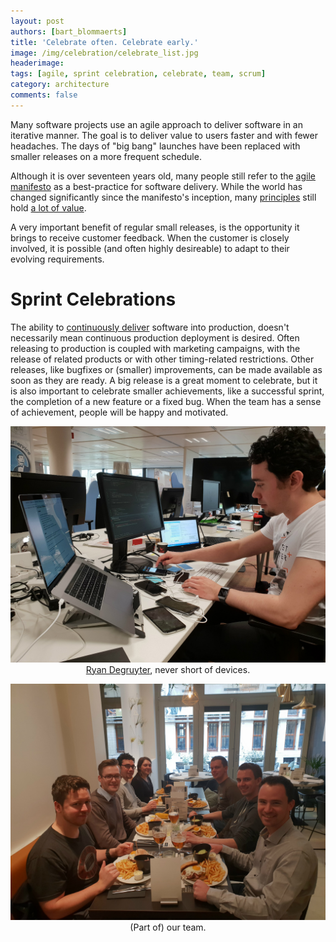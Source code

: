 ```yaml
---
layout: post
authors: [bart_blommaerts]
title: 'Celebrate often. Celebrate early.'
image: /img/celebration/celebrate_list.jpg
headerimage: 
tags: [agile, sprint celebration, celebrate, team, scrum]
category: architecture
comments: false
---
```


Many software projects use an agile approach to deliver software in an iterative manner. 
The goal is to deliver value to users faster and with fewer headaches.
The days of "big bang" launches have been replaced with smaller releases on a more frequent schedule.

Although it is over seventeen years old, many people still refer to the [agile manifesto](http://agilemanifesto.org/) as a best-practice for software delivery.
While the world has changed significantly since the manifesto's inception, many [principles](http://agilemanifesto.org/principles.html) still hold [a lot of value](https://jaxenter.com/the-agile-manifesto-what-it-means-to-us-today-117391.html).

A very important benefit of regular small releases, is the opportunity it brings to receive customer feedback.
When the customer is closely involved, it is possible (and often highly desireable) to adapt to their evolving requirements.

# Sprint Celebrations

The ability to [continuously deliver](https://stackify.com/continuous-delivery-vs-continuous-deployment-vs-continuous-integration/) software into production, doesn't necessarily mean continuous production deployment is desired.
Often releasing to production is coupled with marketing campaigns, with the release of related products or with other timing-related restrictions.
Other releases, like bugfixes or (smaller) improvements, can be made available as soon as they are ready.
A big release is a great moment to celebrate, but it is also important to celebrate smaller achievements, like a successful sprint, the completion of a new feature or a fixed bug.
When the team has a sense of achievement, people will be happy and motivated.


<p style="text-align: center;">
  <img class="image fit" alt="Example" src="/img/celebration/ryan_small.jpg">
  <a href="https://www.linkedin.com/in/ryandegruyter/" target="_blank">Ryan Degruyter</a>, never short of devices.
</p>

<p style="text-align: center;">
  <img class="image fit" alt="Example" src="/img/celebration/burgerfollie.jpg">
  (Part of) our team.
</p>


